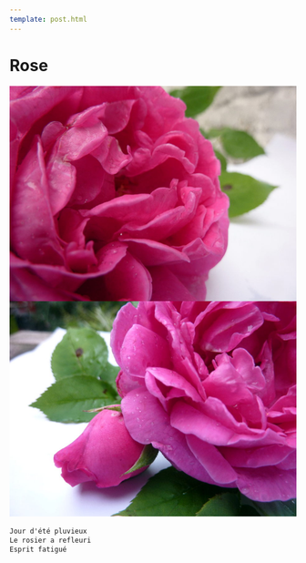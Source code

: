 ```yaml
---
template: post.html
---
```


# Rose

![Rose](./rose.jpg)

    Jour d'été pluvieux
    Le rosier a refleuri
    Esprit fatigué